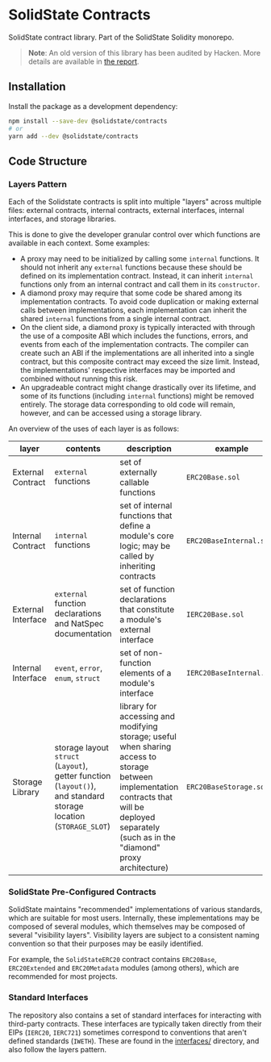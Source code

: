 # SolidState Contracts

SolidState contract library. Part of the SolidState Solidity monorepo.

> **Note**: An old version of this library has been audited by Hacken. More details are available in [the report](https://hacken.io/wp-content/uploads/2021/10/15092021_Premia_SC_Audit_Report.pdf).

## Installation

Install the package as a development dependency:

```bash
npm install --save-dev @solidstate/contracts
# or
yarn add --dev @solidstate/contracts
```

## Code Structure

### Layers Pattern

Each of the Solidstate contracts is split into multiple "layers" across multiple files: external contracts, internal contracts, external interfaces, internal interfaces, and storage libraries.

This is done to give the developer granular control over which functions are available in each context. Some examples:

- A proxy may need to be initialized by calling some `internal` functions. It should not inherit any `external` functions because these should be defined on its implementation contract. Instead, it can inherit `internal` functions only from an internal contract and call them in its `constructor`.
- A diamond proxy may require that some code be shared among its implementation contracts. To avoid code duplication or making external calls between implementations, each implementation can inherit the shared `internal` functions from a single internal contract.
- On the client side, a diamond proxy is typically interacted with through the use of a composite ABI which includes the functions, errors, and events from each of the implementation contracts. The compiler can create such an ABI if the implementations are all inherited into a single contract, but this composite contract may exceed the size limit. Instead, the implementations' respective interfaces may be imported and combined without running this risk.
- An upgradeable contract might change drastically over its lifetime, and some of its functions (including `internal` functions) might be removed entirely. The storage data corresponding to old code will remain, however, and can be accessed using a storage library.

An overview of the uses of each layer is as follows:

| layer              | contents                                                                                                         | description                                                                                                                                                                                        | example                  |
| ------------------ | ---------------------------------------------------------------------------------------------------------------- | -------------------------------------------------------------------------------------------------------------------------------------------------------------------------------------------------- | ------------------------ |
| External Contract  | `external` functions                                                                                             | set of externally callable functions                                                                                                                                                               | `ERC20Base.sol`          |
| Internal Contract  | `internal` functions                                                                                             | set of internal functions that define a module's core logic; may be called by inheriting contracts                                                                                                 | `ERC20BaseInternal.sol`  |
| External Interface | `external` function declarations and NatSpec documentation                                                       | set of function declarations that constitute a module's external interface                                                                                                                         | `IERC20Base.sol`         |
| Internal Interface | `event`, `error`, `enum`, `struct`                                                                               | set of non-function elements of a module's interface                                                                                                                                               | `IERC20BaseInternal.sol` |
| Storage Library    | storage layout `struct` (`Layout`), getter function (`layout()`), and standard storage location (`STORAGE_SLOT`) | library for accessing and modifying storage; useful when sharing access to storage between implementation contracts that will be deployed separately (such as in the "diamond" proxy architecture) | `ERC20BaseStorage.sol`   |

### SolidState Pre-Configured Contracts

SolidState maintains "recommended" implementations of various standards, which are suitable for most users. Internally, these implementations may be composed of several modules, which themselves may be composed of several "visibility layers". Visibility layers are subject to a consistent naming convention so that their purposes may be easily identified.

For example, the `SolidStateERC20` contract contains `ERC20Base`, `ERC20Extended` and `ERC20Metadata` modules (among others), which are recommended for most projects.

### Standard Interfaces

The repository also contains a set of standard interfaces for interacting with third-party contracts. These interfaces are typically taken directly from their EIPs (`IERC20`, `IERC721`) sometimes correspond to conventions that aren't defined standards (`IWETH`). These are found in the [interfaces/](./interfaces/) directory, and also follow the layers pattern.

